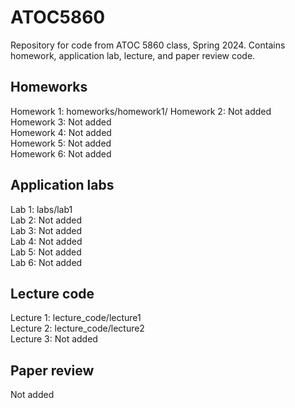 # ATOC5860
Repository for code from ATOC 5860 class, Spring 2024. Contains homework, application lab, lecture, and paper review code.

## Homeworks
Homework 1: homeworks/homework1/ 
Homework 2: Not added  
Homework 3: Not added  
Homework 4: Not added  
Homework 5: Not added  
Homework 6: Not added  

## Application labs
Lab 1: labs/lab1  
Lab 2: Not added  
Lab 3: Not added  
Lab 4: Not added  
Lab 5: Not added  
Lab 6: Not added  

## Lecture code
Lecture 1: lecture_code/lecture1  
Lecture 2: lecture_code/lecture2  
Lecture 3: Not added  

## Paper review
Not added
